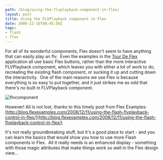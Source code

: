 ```yaml
---
path: /blog/using-the-flvplayback-component-in-flex/
layout: post
title: Using the FLVPlayback component in Flex
date: 2008-12-16T08:45:50Z
tags:
- flash
- flex
---
```


For all of its wonderful components, Flex doesn't seem to have anything that can easily play an flv.  Even the examples in the [Tour De Flex](http://www.psyked.co.uk/adobe/flex/tour-de-flex.htm) application all use basic Flex buttons, rather than the more interactive FLVPlayback component, which leaves you with either a lot of work to do, recreating the existing flash component, or sucking it up and cutting down the interactivity.  One of the main reasons we use Flex is because everything is so easy to put together, and it just strikes me as odd that there's no built in FLVPlayback component.

![](http://uploads.psyked.co.uk/2008/12/flvcomponent.jpg "flvcomponent")

However! All is not lost, thanks to this timely post from Flex Examples:[](http://blog.flexexamples.com/2008/12/11/using-the-flash-flvplayback-control-in-flex/)[http://blog.flexexamples.com/2008/12/11/using-the-flash-flvplayback-control-in-flex/](http://blog.flexexamples.com/2008/12/11/using-the-flash-flvplayback-control-in-flex/)

It's not really groundbreaking stuff, but it's a good place to start - and you can learn the basics that would show you how to use more Flash components in Flex.  All it really needs is an enhanced display - something with those magic attributes that make things work so well in the Flex design view...